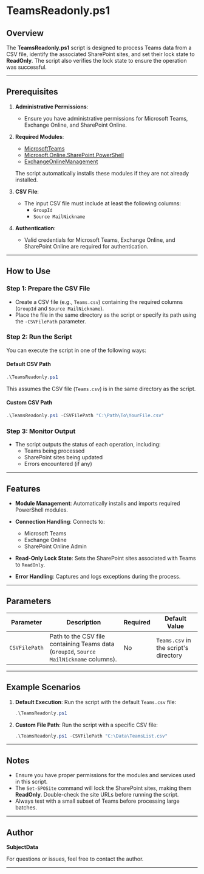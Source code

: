 
# TeamsReadonly.ps1

## Overview
The **TeamsReadonly.ps1** script is designed to process Teams data from a CSV file, identify the associated SharePoint sites, and set their lock state to **ReadOnly**. The script also verifies the lock state to ensure the operation was successful.

---

## Prerequisites
1. **Administrative Permissions**:
   - Ensure you have administrative permissions for Microsoft Teams, Exchange Online, and SharePoint Online.

2. **Required Modules**:
   - [MicrosoftTeams](https://learn.microsoft.com/en-us/powershell/module/teams/?view=teams-ps)
   - [Microsoft.Online.SharePoint.PowerShell](https://learn.microsoft.com/en-us/powershell/sharepoint/sharepoint-online/connect-sharepoint-online?view=sharepoint-ps)
   - [ExchangeOnlineManagement](https://learn.microsoft.com/en-us/powershell/exchange/connect-to-exchange-online-powershell)

   The script automatically installs these modules if they are not already installed.

3. **CSV File**:
   - The input CSV file must include at least the following columns:
     - `GroupId`
     - `Source MailNickname`

4. **Authentication**:
   - Valid credentials for Microsoft Teams, Exchange Online, and SharePoint Online are required for authentication.

---

## How to Use

### Step 1: Prepare the CSV File
- Create a CSV file (e.g., `Teams.csv`) containing the required columns (`GroupId` and `Source MailNickname`).
- Place the file in the same directory as the script or specify its path using the `-CSVFilePath` parameter.

### Step 2: Run the Script
You can execute the script in one of the following ways:

#### Default CSV Path
```powershell
.\TeamsReadonly.ps1
```
This assumes the CSV file (`Teams.csv`) is in the same directory as the script.

#### Custom CSV Path
```powershell
.\TeamsReadonly.ps1 -CSVFilePath "C:\Path\To\YourFile.csv"
```

### Step 3: Monitor Output
- The script outputs the status of each operation, including:
  - Teams being processed
  - SharePoint sites being updated
  - Errors encountered (if any)

---

## Features
- **Module Management**:
  Automatically installs and imports required PowerShell modules.

- **Connection Handling**:
  Connects to:
  - Microsoft Teams
  - Exchange Online
  - SharePoint Online Admin

- **Read-Only Lock State**:
  Sets the SharePoint sites associated with Teams to `ReadOnly`.

- **Error Handling**:
  Captures and logs exceptions during the process.

---

## Parameters
| Parameter     | Description                                                                           | Required | Default Value        |
|---------------|---------------------------------------------------------------------------------------|----------|----------------------|
| `CSVFilePath` | Path to the CSV file containing Teams data (`GroupId`, `Source MailNickname` columns).| No       | `Teams.csv` in the script's directory |

---

## Example Scenarios
1. **Default Execution**:
   Run the script with the default `Teams.csv` file:
   ```powershell
   .\TeamsReadonly.ps1
   ```

2. **Custom File Path**:
   Run the script with a specific CSV file:
   ```powershell
   .\TeamsReadonly.ps1 -CSVFilePath "C:\Data\TeamsList.csv"
   ```

---

## Notes
- Ensure you have proper permissions for the modules and services used in this script.
- The `Set-SPOSite` command will lock the SharePoint sites, making them **ReadOnly**. Double-check the site URLs before running the script.
- Always test with a small subset of Teams before processing large batches.

---

## Author
**SubjectData**

For questions or issues, feel free to contact the author.

---
